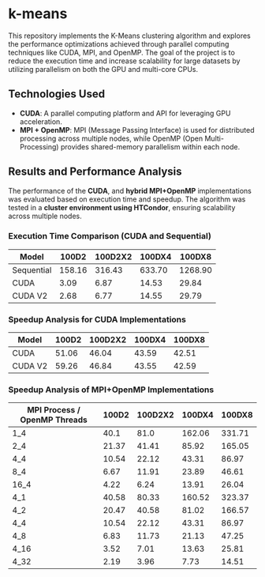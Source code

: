 # k-means

This repository implements the K-Means clustering algorithm and explores the performance optimizations achieved through parallel computing techniques like CUDA, MPI, and OpenMP. The goal of the project is to reduce the execution time and increase scalability for large datasets by utilizing parallelism on both the GPU and multi-core CPUs.

## Technologies Used
- **CUDA**: A parallel computing platform and API for leveraging GPU acceleration.
- **MPI + OpenMP**: MPI (Message Passing Interface) is used for distributed processing across multiple nodes, while OpenMP (Open Multi-Processing) provides shared-memory parallelism within each node. 

## Results and Performance Analysis

The performance of the **CUDA**, and **hybrid MPI+OpenMP** implementations was evaluated based on execution time and speedup. The algorithm was tested in a **cluster environment using HTCondor**, ensuring scalability across multiple nodes.

### Execution Time Comparison (CUDA and Sequential)

| Model     | 100D2  | 100D2X2 | 100DX4 | 100DX8 |
|-----------|--------|---------|--------|--------|
| Sequential| 158.16 | 316.43  | 633.70 | 1268.90|
| CUDA      | 3.09   | 6.87    | 14.53  | 29.84  |
| CUDA V2   | 2.68   | 6.77    | 14.55  | 29.79  |

### Speedup Analysis for CUDA Implementations

| Model     | 100D2  | 100D2X2 | 100DX4 | 100DX8 |
|-----------|--------|---------|--------|--------|
| CUDA      | 51.06  | 46.04   | 43.59  | 42.51  |
| CUDA V2   | 59.26  | 46.84   | 43.55  | 42.59  |

### Speedup Analysis of MPI+OpenMP Implementations

| MPI Process / OpenMP Threads | 100D2  | 100D2X2 | 100DX4 | 100DX8 |
|-----------------------|--------|---------|--------|--------|
| 1_4                   | 40.1   | 81.0    | 162.06 | 331.71 |
| 2_4                   | 21.37  | 41.41   | 85.92  | 165.05 |
| 4_4                   | 10.54  | 22.12   | 43.31  | 86.97  |
| 8_4                   | 6.67   | 11.91   | 23.89  | 46.61  |
| 16_4                  | 4.22   | 6.24    | 13.91  | 26.04  |
| 4_1                   | 40.58  | 80.33   | 160.52 | 323.37 |
| 4_2                   | 20.47  | 40.58   | 81.02  | 166.57 |
| 4_4                   | 10.54  | 22.12   | 43.31  | 86.97  |
| 4_8                   | 6.83   | 11.73   | 21.13  | 47.25  |
| 4_16                  | 3.52   | 7.01    | 13.63  | 25.81  |
| 4_32                  | 2.19   | 3.96    | 7.73   | 14.51  |

